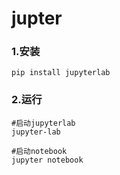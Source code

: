 # jupter



### 1.安装

```she
pip install jupyterlab
```



### 2.运行

```shell
#启动jupyterlab
jupyter-lab

#启动notebook
jupyter notebook
```

